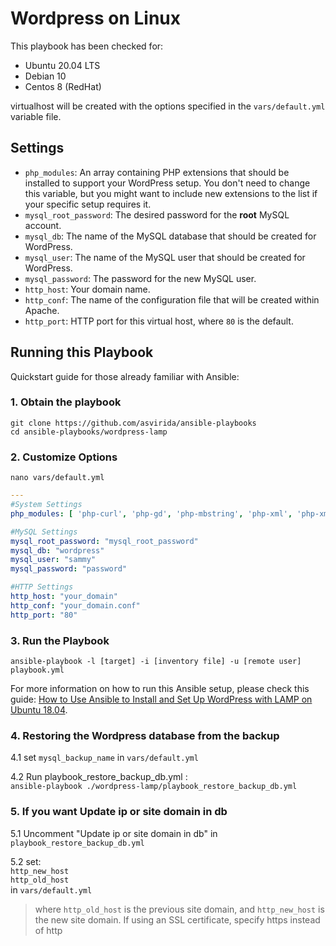 # Wordpress on Linux

This playbook has been checked for:
- Ubuntu 20.04 LTS
- Debian 10
- Centos 8 (RedHat)

virtualhost will be created with the options specified in the `vars/default.yml` variable file.

## Settings

- `php_modules`:  An array containing PHP extensions that should be installed to support your WordPress setup. You don't need to change this variable, but you might want to include new extensions to the list if your specific setup requires it.
- `mysql_root_password`: The desired password for the **root** MySQL account.
- `mysql_db`: The name of the MySQL database that should be created for WordPress.
- `mysql_user`: The name of the MySQL user that should be created for WordPress.
- `mysql_password`: The password for the new MySQL user.
- `http_host`: Your domain name.
- `http_conf`: The name of the configuration file that will be created within Apache.
- `http_port`: HTTP port for this virtual host, where `80` is the default. 

## Running this Playbook

Quickstart guide for those already familiar with Ansible:

### 1. Obtain the playbook
```shell
git clone https://github.com/asvirida/ansible-playbooks
cd ansible-playbooks/wordpress-lamp
```

### 2. Customize Options

```shell
nano vars/default.yml
```

```yml
---
#System Settings
php_modules: [ 'php-curl', 'php-gd', 'php-mbstring', 'php-xml', 'php-xmlrpc', 'php-soap', 'php-intl', 'php-zip' ]

#MySQL Settings
mysql_root_password: "mysql_root_password"
mysql_db: "wordpress"
mysql_user: "sammy"
mysql_password: "password"

#HTTP Settings
http_host: "your_domain"
http_conf: "your_domain.conf"
http_port: "80"
```

### 3. Run the Playbook

```command
ansible-playbook -l [target] -i [inventory file] -u [remote user] playbook.yml
```

For more information on how to run this Ansible setup, please check this guide: [How to Use Ansible to Install and Set Up WordPress with LAMP on Ubuntu 18.04](https://www.digitalocean.com/community/tutorials/how-to-use-ansible-to-install-and-set-up-wordpress-with-lamp-on-ubuntu-18-04).


### 4. Restoring the Wordpress database from the backup

4.1 set `mysql_backup_name` in `vars/default.yml`  

4.2 Run playbook_restore_backup_db.yml :  
`ansible-playbook ./wordpress-lamp/playbook_restore_backup_db.yml`

### 5. If you want Update ip or site domain in db  

5.1 Uncomment "Update ip or site domain in db" in `playbook_restore_backup_db.yml`  

5.2 set:  
`http_new_host`  
`http_old_host`  
in `vars/default.yml`  

>where `http_old_host` is the previous site domain, and `http_new_host` is the new site domain. If using an SSL certificate, specify https instead of http 
